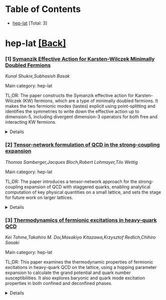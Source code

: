 <div id=toc></div>

# Table of Contents

- [hep-lat](#hep-lat) [Total: 3]


<div id='hep-lat'></div>

# hep-lat [[Back]](#toc)

### [1] [Symanzik Effective Action for Karsten-Wilczek Minimally Doubled Fermions](https://arxiv.org/abs/2508.09690)
*Kunal Shukre,Subhasish Basak*

Main category: hep-lat

TL;DR: The paper constructs the Symanzik effective action for Karsten-Wilczek (KW) fermions, which are a type of minimally doubled fermions. It makes the two fermionic modes (tastes) explicit using point-splitting and identifies the symmetries to write down the effective action up to dimension-5, including divergent dimension-3 operators for both free and interacting KW fermions.


<details>
  <summary>Details</summary>
Motivation: The motivation is to understand the behavior of KW fermions by constructing their Symanzik effective action, taking into account the broken hypercubic symmetry and the explicit tastes in the point-splitting formalism.

Method: The authors use the point-splitting proposal of Creutz and Misumi to make the two fermionic modes (tastes) explicit and then construct the Symanzik effective action for the KW fermions, including the identification of the symmetries of the point-split action and the writing of the effective action up to dimension-5 with divergent dimension-3 operators.

Result: The result is the Symanzik effective action for KW fermions, written in terms of the taste fields, with the inclusion of all relevant operators up to dimension-5, and the recognition of the symmetries of the point-split action.

Conclusion: The conclusion would be that the Symanzik effective action for KW fermions has been successfully constructed, providing a deeper understanding of the dynamics of these fermions on the lattice, particularly regarding the role of the taste degrees of freedom and the impact of the broken hypercubic symmetry.

Abstract: Karsten-Wilczek (KW) fermions are a popular variant of minimally doubled
fermions. We construct Symanzik effective action for KW fermions, which is
known to break the hypercubic symmetry of the lattice action. In this work we
make the two fermionic modes, called tastes, explicit using the point-splitting
proposal of Creutz and Misumi and write the KW action in terms of the taste
fields. We identify the symmetries of the point-split action and write down the
Symanzik effective action up to dimension-5, including the divergent
dimension-3, operators for both free and interacting KW fermions.

</details>


### [2] [Tensor-network formulation of QCD in the strong-coupling expansion](https://arxiv.org/abs/2508.09891)
*Thomas Samberger,Jacques Bloch,Robert Lohmayer,Tilo Wettig*

Main category: hep-lat

TL;DR: The paper introduces a tensor-network approach for the strong-coupling expansion of QCD with staggered quarks, enabling analytical computation of key physical quantities on a small lattice, and sets the stage for future work on larger lattices.


<details>
  <summary>Details</summary>
Motivation: To develop a method that can handle the strong-coupling expansion of QCD at non-zero chemical potential, which is a challenging problem due to the sign problem in traditional lattice QCD simulations, and to pave the way for more efficient computations on larger lattices.

Method: The authors formulate the QCD partition function as a tensor network after integrating out gauge and quark degrees of freedom. They then truncate the tensor at a specific order in the inverse coupling and derive analytical results for the partition function, free energy, and chiral condensate on a 2x2 lattice up to a certain order in the expansion.

Result: Analytical expressions for the partition function, free energy, and chiral condensate are derived up to the fourth order in the inverse coupling (β^4) for a 2x2 lattice. The groundwork is laid for an enhanced tensor-network method to be introduced in a follow-up study, which will allow for the computation of these quantities on larger lattices.

Conclusion: The tensor-network formulation provides a new avenue for tackling the strong-coupling regime of QCD, offering a way to circumvent the sign problem and compute physical observables. The proposed method is shown to be feasible for small lattices, and it is anticipated that the forthcoming enhanced method will extend its applicability to larger lattices.

Abstract: We present a tensor-network formulation for the strong-coupling expansion of
QCD with staggered quarks at non-zero chemical potential, for arbitrary number
of dimensions, colors, and flavors. We integrate out the gauge and quark
degrees of freedom and rewrite the partition function as the complete trace of
a tensor network. This network consists of local tensors that contain a
numerical and a Grassmann part. We truncate the initial tensor at a fixed order
in the inverse coupling $\beta$ and compute analytical results for the
partition function, the free energy, and the chiral condensate on a $2\times2$
lattice up to order $\beta^4$. In a follow-up paper we will introduce an
enhanced tensor-network method, order-separated GHOTRG, to explicitly compute
the expansion coefficients of the partition function for larger lattices.

</details>


### [3] [Thermodynamics of fermionic excitations in heavy-quark QCD](https://arxiv.org/abs/2508.09927)
*Kei Tohme,Takahiro M. Doi,Masakiyo Kitazawa,Krzysztof Redlich,Chihiro Sasaki*

Main category: hep-lat

TL;DR: This paper examines the thermodynamic properties of fermionic excitations in heavy-quark QCD on the lattice, using a hopping parameter expansion to calculate the grand potential and quark number susceptibilities. It also explores baryonic and quark mode excitation properties in both confined and deconfined phases.


<details>
  <summary>Details</summary>
Motivation: The motivation is to understand the thermodynamic behavior and phase transitions of heavy-quark QCD by analyzing the fermionic excitations and their properties in different phases, which is crucial for a deeper insight into the strong interaction dynamics.

Method: The method involves an analytical calculation of the grand potential using the hopping parameter expansion (HPE) and cumulant expansion, followed by the computation of quark number susceptibilities and their ratios. The study also applies Boltzmann statistics to investigate the excitation properties of baryonic and quark modes.

Result: Results include the calculation of quark number susceptibility ratios, with the ratio of fourth- to second-order susceptibilities being unity in the deconfined phase and nine in the confined phase at leading order. An analytic formula for the quark excitation energy in the deconfined phase is derived, and baryonic excitation energies are decomposed into flavor multiplets in the confined phase.

Conclusion: The conclusion would likely emphasize the significance of the findings for understanding the thermodynamics of heavy-quark QCD, the role of the HPE in capturing the physics of the system, and the implications of the results for the quark-gluon plasma and hadronic matter.

Abstract: We investigate the thermodynamic properties of fermionic excitations in
heavy-quark QCD on the lattice with Wilson fermions. The grand potential is
calculated analytically in the hopping parameter expansion (HPE) on the basis
of the cumulant expansion. Using the grand potential, we compute the quark
number susceptibilities and their ratios up to next-to-leading order in the
HPE. The ratio of fourth- to second-order susceptibilities is shown to be unity
(nine) in the deconfined (confined) phase at the leading order. Excitation
properties of baryonic and quark modes in each phase are also investigated
utilizing the Boltzmann statistics. We obtain an analytic formula for the quark
excitation energy in the deconfined phase, while that for baryonic excitations
in the confined phase is decomposed into flavor multiplets.

</details>
